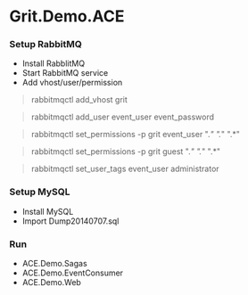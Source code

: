 # Grit.Demo.ACE #

### Setup RabbitMQ ###

* Install RabblitMQ
* Start RabbitMQ service
* Add vhost/user/permission

>rabbitmqctl add_vhost grit

>rabbitmqctl add_user event_user event_password

>rabbitmqctl set_permissions -p grit event_user ".*" ".*" ".*"

>rabbitmqctl set_permissions -p grit guest ".*" ".*" ".*"

>rabbitmqctl set_user_tags event_user administrator

### Setup MySQL ###

* Install MySQL
* Import Dump20140707.sql

### Run ###

* ACE.Demo.Sagas
* ACE.Demo.EventConsumer
* ACE.Demo.Web
